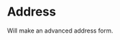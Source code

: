 # Address

Will make an advanced address form.

<!-- {"file": "01-date-format.html", "language": "twig"} -->